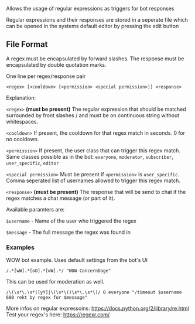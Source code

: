 Allows the usage of regular expressions as triggers for bot responses

Regular expressions and their responses are stored in a seperate file which can be opened in the systems default editor by pressing the edit button

## File Format

A regex must be encapsulated by forward slashes. The response must be encapsulated by double quotation marks.

One line per regex/response pair

`<regex> [<cooldown> [<permission> <special permission>]] <response>`

Explanation:

`<regex>` **(must be present)** The regular expression that should be matched surrounded by front slashes / and must be on continuous string without whitespaces.

`<cooldown>` If present, the cooldown for that regex match in seconds. 0 for no cooldown.

`<permission>` If present, the user class that can trigger this regex match. Same classes possible as in the bot: `everyone`, `moderator`, `subscriber`, `user_specific`, `editor`

`<special permission>` Must be present if `<permission>` is `user_specific`. Comma seperated list of usernames allowed to trigger this regex match.

`<response>` **(must be present)** The response that will be send to chat if the regex matches a chat message (or part of it).

Available paramters are:

`$username` - Name of the user who triggered the regex

`$message` - The full message the regex was found in

### Examples

WOW bot example. Uses default settings from the bot's UI

`/.*[wW].*[oO].*[wW].*/ "WOW ConcernDoge"`

This can be used for moderation as well.

`/\(\s*\.\s*([yY]|\)\s*\()\s*\.\s*\)/ 0 everyone "/timeout $username 600 rekt by regex for $message"`

More infos on regular expressoins: https://docs.python.org/2/library/re.html
Test your regex's here: https://regexr.com/